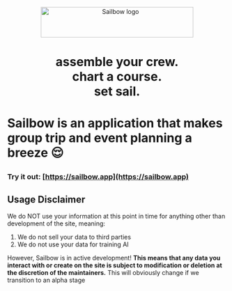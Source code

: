 <p align="center">
  <picture>
    <source media="(prefers-color-scheme: dark)" srcset="https://raw.githubusercontent.com/sailbow/sailbow/main/sb-web/public/icon.svg">
    <source media="(prefers-color-scheme: light)" srcset="https://raw.githubusercontent.com/sailbow/sailbow/main/sb-web/public/icon.svg" width="350" height="70" style="max-width: 100%;">
    <img alt="Sailbow logo" src="https://raw.githubusercontent.com/sailbow/sailbow/main/sb-web/public/icon.svg width="350" height="100" style="max-width: 100%;">
  </picture>
</p>
<p>
  <h1 align="center">
    assemble your crew.<br/>chart a course.</br>set sail.
  <h1/>
</p>

<p>
  Sailbow is an application that makes group trip and event planning a breeze 😌
</p>

### **Try it out: [https://sailbow.app](https://sailbow.app)**

## **Usage Disclaimer**
We do NOT use your information at this point in time for anything other than development of the site, meaning:
1. We do not sell your data to third parties
2. We do not use your data for training AI

However, Sailbow is in active development! **This means that any data you interact with or create on the site is subject to modification or deletion at the discretion of the maintainers.** This will obviously change if we transition to an alpha stage
